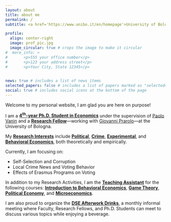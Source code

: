 ```yaml
---
layout: about
title: about me
permalink: /
subtitle: <a href='https://www.unibo.it/en/homepage'>University of Bologna</a>, <a href='https://dse.unibo.it/en'>Department of Economics</a> <br> <a href='https://goo.gl/maps/1icot9p1g97AWCD37'>Piazza Scaravilli 2, 40126, Bologna</a>

profile:
  align: center-right
  image: prof_pic.jpg
  image_circular: true # crops the image to make it circular
#  more_info: >
#       <p>555 your office number</p>
#       <p>123 your address street</p>
#       <p>Your City, State 12345</p>
    

news: true # includes a list of news items
selected_papers: false # includes a list of papers marked as "selected={true}"
social: true # includes social icons at the bottom of the page
---
```


Welcome to my personal website, I am glad you are here on purpose!

I am a <span style="text-decoration:underline; font-weight:bold">4<sup>th</sup>-year Ph.D. Student in Economics</span> under the supervision of [Paolo Vanin](https://sites.google.com/site/paolovanin/) and a <b><u>Research Fellow</u></b>&mdash;working with [Giovanni Prarolo](https://sites.google.com/site/giovanniprarolo/)&mdash;at the University of Bologna.

My <b><u>Research Interests</u></b> include <b><u>Political</u></b>, <b><u>Crime</u></b>, <b><u>Experimental</u></b>, and <b><u>Behavioral Economics</u></b>, both theoretically and empirically.

Currently, I am focusing on:
 <ul>
  <li>Self-Selection and Corruption</li>
  <li>Local Crime News and Voting Behavior</li>
  <li>Effects of Erasmus Programs on Voting</li>
</ul>

In addition to my Research Activities, I am the <b><u>Teaching Assistant</u></b> for the following courses: <b><u>Introduction to Behavioral Economics</u></b>, <b><u>Game Theory</u></b>, <b><u>Political Economy</u></b>, and <b><u>Microeconomics</u></b>.

I am also proud to organize the <b><u>DSE Afterwork Drinks</u></b>, a monthly informal meeting where Faculty, Research Fellows, and Ph.D. Students can meet to discuss various topics while enjoying a beverage.
